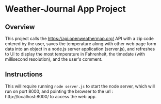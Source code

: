 # Weather-Journal App Project

## Overview
This project calls the https://api.openweathermap.org/  API with a zip code entered by the user, saves the temperature  along with other web page form data into an object in a node.js server application (server.js), and refreshes to UI to display the most temperature in Fahrenheit, the timedate (with millisecond resolution), and the user's comment. 

## Instructions
This will require running  `node server.js` to start the node server, which will run on port 8000, and pointing the browser to the url : http://localhost:8000/ to access the web app. 


